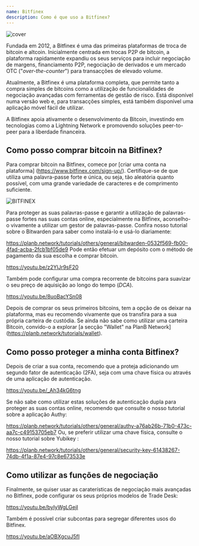 ```yaml
---
name: Bitfinex
description: Como é que uso a Bitfinex?
---
```

![cover](assets/cover.webp)

Fundada em 2012, a Bitfinex é uma das primeiras plataformas de troca de bitcoin e altcoin. Inicialmente centrada em trocas P2P de bitcoin, a plataforma rapidamente expandiu os seus serviços para incluir negociação de margens, financiamento P2P, negociação de derivados e um mercado OTC ("*over-the-counter*") para transacções de elevado volume.

Atualmente, a Bitfinex é uma plataforma completa, que permite tanto a compra simples de bitcoins como a utilização de funcionalidades de negociação avançadas com ferramentas de gestão de risco. Está disponível numa versão web e, para transacções simples, está também disponível uma aplicação móvel fácil de utilizar.

A Bitfinex apoia ativamente o desenvolvimento da Bitcoin, investindo em tecnologias como a Lightning Network e promovendo soluções peer-to-peer para a liberdade financeira.

## Como posso comprar bitcoin na Bitfinex?

Para comprar bitcoin na Bitfinex, comece por [criar uma conta na plataforma] (https://www.bitfinex.com/sign-up/). Certifique-se de que utiliza uma palavra-passe forte e única, ou seja, tão aleatória quanto possível, com uma grande variedade de caracteres e de comprimento suficiente.

![BITFINEX](assets/notext/01.webp)

Para proteger as suas palavras-passe e garantir a utilização de palavras-passe fortes nas suas contas online, especialmente na Bitfinex, aconselho-o vivamente a utilizar um gestor de palavras-passe. Confira nosso tutorial sobre o Bitwarden para saber como instalá-lo e usá-lo diariamente:

https://planb.network/tutorials/others/general/bitwarden-0532f569-fb00-4fad-acba-2fcb1bf05de9
Pode então efetuar um depósito com o método de pagamento da sua escolha e comprar bitcoin.

https://youtu.be/z2YlJr9sF20

Também pode configurar uma compra recorrente de bitcoins para suavizar o seu preço de aquisição ao longo do tempo (*DCA*).

https://youtu.be/8uoBacYSn08

Depois de comprar os seus primeiros bitcoins, tem a opção de os deixar na plataforma, mas eu recomendo vivamente que os transfira para a sua própria carteira de custódia. Se ainda não sabe como utilizar uma carteira Bitcoin, convido-o a explorar [a secção "Wallet" na PlanB Network] (https://planb.network/tutorials/wallet).

## Como posso proteger a minha conta Bitfinex?

Depois de criar a sua conta, recomendo que a proteja adicionando um segundo fator de autenticação (2FA), seja com uma chave física ou através de uma aplicação de autenticação.

https://youtu.be/_Ah34kG6tng

Se não sabe como utilizar estas soluções de autenticação dupla para proteger as suas contas online, recomendo que consulte o nosso tutorial sobre a aplicação Authy:

https://planb.network/tutorials/others/general/authy-a76ab26b-71b0-473c-aa7c-c49153705eb7
Ou, se preferir utilizar uma chave física, consulte o nosso tutorial sobre Yubikey :

https://planb.network/tutorials/others/general/security-key-61438267-74db-4f1a-87e4-97c8e673533e
## Como utilizar as funções de negociação

Finalmente, se quiser usar as caraterísticas de negociação mais avançadas no Bitfinex, pode configurar os seus próprios modelos de Trade Desk:

https://youtu.be/byIyWgLGejI

Também é possível criar subcontas para segregar diferentes usos do Bitfinex.

https://youtu.be/aOBXgcuJ5fI
